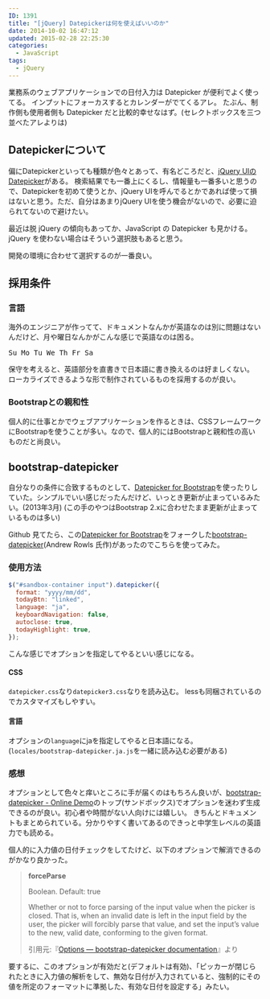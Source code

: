 ```yaml
---
ID: 1391
title: "[jQuery] Datepickerは何を使えばいいのか"
date: 2014-10-02 16:47:12
updated: 2015-02-28 22:25:30
categories:
  - JavaScript
tags:
  - jQuery
---
```


業務系のウェブアプリケーションでの日付入力は Datepicker が便利でよく使ってる。
インプットにフォーカスするとカレンダーがでてくるアレ。
たぶん、制作側も使用者側も Datepicker だと比較的幸せなはず。(セレクトボックスを三つ並べたアレよりは)

<!--more-->
<h2>Datepickerについて</h2>
偏にDatepickerといっても種類が色々とあって、有名どころだと、<a href="http://jqueryui.com/datepicker/">jQuery UIのDatepicker</a>がある。
検索結果でも一番上にくるし、情報量も一番多いと思うので、Datepickerを初めて使うとか、jQuery UIを呼んでるとかであれば使って損はないと思う。ただ、自分はあまりjQuery UIを使う機会がないので、必要に迫られてないので避けたい。

最近は脱 jQuery の傾向もあってか、JavaScript の Datepicker も見かける。jQuery を使わない場合はそういう選択肢もあると思う。

開発の環境に合わせて選択するのが一番良い。

<h2>採用条件</h2>
<h3>言語</h3>
海外のエンジニアが作ってて、ドキュメントなんかが英語なのは別に問題はないんだけど、月や曜日なんかがこんな感じで英語なのは困る。
<pre>Su Mo Tu We Th Fr Sa</pre>
保守を考えると、英語部分を直書きで日本語に書き換えるのは好ましくない。
ローカライズできるような形で制作されているものを採用するのが良い。

<h3>Bootstrapとの親和性</h3>
個人的に仕事とかでウェブアプリケーションを作るときは、CSSフレームワークにBootstrapを使うことが多い。なので、個人的にはBootstrapと親和性の高いものだと尚良い。

<h2>bootstrap-datepicker</h2>
自分なりの条件に合致するものとして、<a href="http://www.eyecon.ro/bootstrap-datepicker/">Datepicker for Bootstrap</a>を使ったりしていた。シンプルでいい感じだったんだけど、いっとき更新が止まっているみたい。(2013年3月)
<span class="text-muted">(この手のやつはBootstrap 2.xに合わせたまま更新が止まっているものは多い)</span>

Github 見てたら、この<a href="http://www.eyecon.ro/bootstrap-datepicker/">Datepicker for Bootstrap</a>をフォークした<a href="https://github.com/eternicode/bootstrap-datepicker/">bootstrap-datepicker</a>(Andrew Rowls 氏作)があったのでこちらを使ってみた。

<h3>使用方法</h3>

```js
$("#sandbox-container input").datepicker({
  format: "yyyy/mm/dd",
  todayBtn: "linked",
  language: "ja",
  keyboardNavigation: false,
  autoclose: true,
  todayHighlight: true,
});
```

こんな感じでオプションを指定してやるといい感じになる。

<h4>CSS</h4>
<code>datepicker.css</code>なり<code>datepicker3.css</code>なりを読み込む。
lessも同梱されているのでカスタマイズもしやすい。

<h4>言語</h4>
オプションの<code>language</code>にjaを指定してやると日本語になる。
(<code>locales/bootstrap-datepicker.ja.js</code>を一緒に読み込む必要がある)

<h3>感想</h3>
オプションとして色々と痒いところに手が届くのはもちろん良いが、<a href="http://eternicode.github.io/bootstrap-datepicker/">bootstrap-datepicker - Online Demo</a>のトップ(サンドボックス)でオプションを迷わず生成できるのが良い。初心者や時間がない人向けには嬉しい。
きちんとドキュメントもまとめられている。分かりやすく書いてあるのできっと中学生レベルの英語力でも読める。

個人的に入力値の日付チェックをしてたけど、以下のオプションで解消できるのがかなり良かった。

<blockquote><b>forceParse</b>

Boolean. Default: true

Whether or not to force parsing of the input value when the picker is closed. That is, when an invalid date is left in the input field by the user, the picker will forcibly parse that value, and set the input’s value to the new, valid date, conforming to the given format.<footer>引用元:『<a href="http://bootstrap-datepicker.readthedocs.org/en/release/options.html?highlight=forceparse#forceparse" target="_blank">Options — bootstrap-datepicker documentation</a>』より</footer></blockquote>
要するに、このオプションが有効だと(デフォルトは有効)、「ピッカーが閉じられたときに入力値の解析をして、無効な日付が入力されていると、強制的にその値を所定のフォーマットに準拠した、有効な日付を設定する」みたい。
